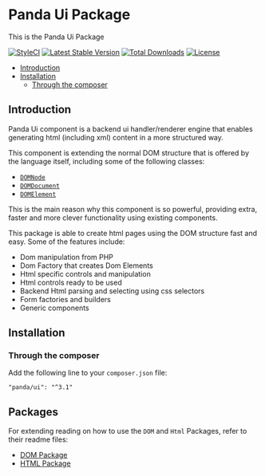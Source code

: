 # Panda Ui Package

This is the Panda Ui Package

[![StyleCI](https://styleci.io/repos/55763384/shield?branch=3.1)](https://styleci.io/repos/55763384/shield?branch=3.1)
[![Latest Stable Version](https://poser.pugx.org/panda/ui/v/stable?format=flat-square)](https://packagist.org/packages/panda/ui)
[![Total Downloads](https://poser.pugx.org/panda/ui/downloads?format=flat-square)](https://packagist.org/packages/panda/ui)
[![License](https://poser.pugx.org/panda/ui/license?format=flat-square)](https://packagist.org/packages/panda/ui)

- [Introduction](#introduction)
- [Installation](#installation)
  - [Through the composer](#through-the-composer)

## Introduction
Panda Ui component is a backend ui handler/renderer engine that enables generating html (including xml) content in a more structured way.

This component is extending the normal DOM structure that is offered by the language itself, including some of the following classes:
- [`DOMNode`](http://php.net/manual/en/class.domnode.php)
- [`DOMDocument`](http://php.net/manual/en/class.domdocument.php)
- [`DOMElement`](http://php.net/manual/en/class.domelement.php)

This is the main reason why this component is so powerful, providing extra, faster and more clever functionality using existing components.

This package is able to create html pages using the DOM structure fast and easy. Some of the features include:

* Dom manipulation from PHP
* Dom Factory that creates Dom Elements
* Html specific controls and manipulation
* Html controls ready to be used
* Backend Html parsing and selecting using css selectors
* Form factories and builders
* Generic components

## Installation

### Through the composer

Add the following line to your `composer.json` file:

```
"panda/ui": "^3.1"
```

## Packages

For extending reading on how to use the `DOM` and `Html` Packages, refer to their readme files:
- [DOM Package](Dom/README.md)
- [HTML Package](Html/README.md)
